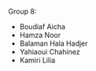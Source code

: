 Group 8:
- Boudiaf Aicha 
- Hamza Noor 
- Balaman Hala Hadjer 
- Yahiaoui Chahinez 
- Kamiri Lilia  
